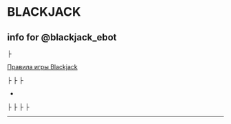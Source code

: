 # BLACKJACK
info for @blackjack_ebot
-----------------------
<p><a name="#RU"></a></p>
├ <p><a href="#top">Правила игры Blackjack</a></p>
├
├
├

-

<p><a name="#ENG"></a></p>
├
├
├
├

---------------





<p><a name="blacjack_rules"></a></p>
